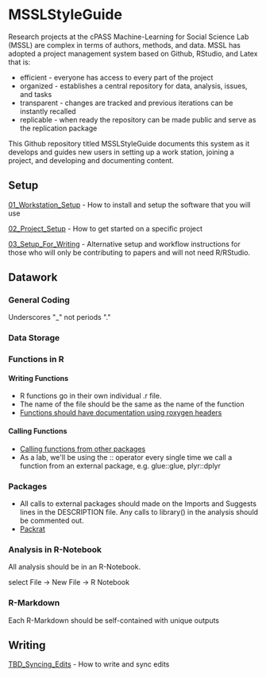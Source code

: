 
<!-- README.md is generated from README.Rmd. Please edit that file -->
MSSLStyleGuide
==============

Research projects at the cPASS Machine-Learning for Social Science Lab (MSSL) are complex in terms of authors, methods, and data. MSSL has adopted a project management system based on Github, RStudio, and Latex that is:

-   efficient - everyone has access to every part of the project
-   organized - establishes a central repository for data, analysis, issues, and tasks
-   transparent - changes are tracked and previous iterations can be instantly recalled
-   replicable - when ready the repository can be made public and serve as the replication package

This Github repository titled MSSLStyleGuide documents this system as it develops and guides new users in setting up a work station, joining a project, and developing and documenting content.

Setup
-----

[01\_Workstation\_Setup](https://rexdouglass.github.io/MSSLStyleGuide/01_Workstation_Setup.nb.html) - How to install and setup the software that you will use

[02\_Project\_Setup](https://rexdouglass.github.io/MSSLStyleGuide/02_Project_Setup.nb.html) - How to get started on a specific project

[03\_Setup\_For\_Writing](https://rexdouglass.github.io/MSSLStyleGuide/03_Setup_For_Writing.nb.html) - Alternative setup and workflow instructions for those who will only be contributing to papers and will not need R/RStudio.

Datawork
--------

### General Coding

Underscores "\_" not periods "."

### Data Storage

### Functions in R

#### Writing Functions

-   R functions go in their own individual .r file.
-   The name of the file should be the same as the name of the function
-   [Functions should have documentation using roxygen headers](https://rexdouglass.github.io/MSSLStyleGuide/Function_Documentation.nb.html)

#### Calling Functions

-   [Calling functions from other packages](http://kbroman.org/pkg_primer/pages/depends.html)
-   As a lab, we'll be using the :: operator every single time we call a function from an external package, e.g. glue::glue, plyr::dplyr

### Packages

-   All calls to external packages should made on the Imports and Suggests lines in the DESCRIPTION file. Any calls to library() in the analysis should be commented out.
-   [Packrat](https://rstudio.github.io/packrat/)

### Analysis in R-Notebook

All analysis should be in an R-Notebook.

select File -&gt; New File -&gt; R Notebook

### R-Markdown

Each R-Markdown should be self-contained with unique outputs

Writing
-------

[TBD\_Syncing\_Edits](https://rexdouglass.github.io/MSSLStyleGuide/TBD_Syncing_Edits.nb.html) - How to write and sync edits
